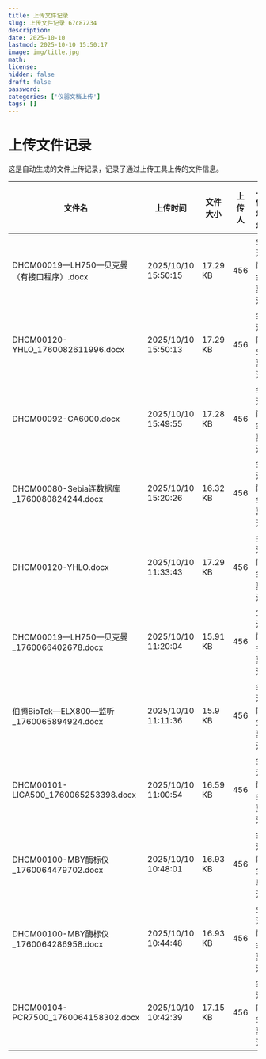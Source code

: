 ```yaml
---
title: 上传文件记录
slug: 上传文件记录 67c87234
description: 
date: 2025-10-10
lastmod: 2025-10-10 15:50:17
image: img/title.jpg
math: 
license: 
hidden: false
draft: false
password: 
categories: ['仪器文档上传']
tags: []
---
```

# 上传文件记录

这是自动生成的文件上传记录，记录了通过上传工具上传的文件信息。

| 文件名 | 上传时间 | 文件大小 | 上传人 | 上传地址 | 下载链接 |
|------|------|------|------|------|------|
| DHCM00019—LH750—贝克曼（有接口程序）.docx | 2025/10/10 15:50:15 | 17.29 KB | 456 | 金沙萨 金夏沙 | [DHCM00019—LH750—贝克曼（有接口程序）.docx](https://hugoupload.717170.xyz/src/upload/assets/DHCM00019—LH750—贝克曼（有接口程序）.docx) |
| DHCM00120-YHLO_1760082611996.docx | 2025/10/10 15:50:13 | 17.29 KB | 456 | 金沙萨 金夏沙 | [DHCM00120-YHLO_1760082611996.docx](https://hugoupload.717170.xyz/src/upload/assets/DHCM00120-YHLO_1760082611996.docx) |
| DHCM00092-CA6000.docx | 2025/10/10 15:49:55 | 17.28 KB | 456 | 金沙萨 金夏沙 | [DHCM00092-CA6000.docx](https://hugoupload.717170.xyz/src/upload/assets/DHCM00092-CA6000.docx) |
| DHCM00080-Sebia连数据库_1760080824244.docx | 2025/10/10 15:20:26 | 16.32 KB | 456 | 金沙萨 金夏沙 | [DHCM00080-Sebia连数据库_1760080824244.docx](https://hugoupload.717170.xyz/src/upload/assets/DHCM00080-Sebia连数据库_1760080824244.docx) |
| DHCM00120-YHLO.docx | 2025/10/10 11:33:43 | 17.29 KB | 456 | 金沙萨 金夏沙 | [DHCM00120-YHLO.docx](https://hugoupload.717170.xyz/src/upload/assets/DHCM00120-YHLO.docx) |
| DHCM00019—LH750—贝克曼_1760066402678.docx | 2025/10/10 11:20:04 | 15.91 KB | 456 | 金沙萨 金夏沙 | [DHCM00019—LH750—贝克曼_1760066402678.docx](https://hugoupload.717170.xyz/src/upload/assets/DHCM00019—LH750—贝克曼_1760066402678.docx) |
| 伯腾BioTek—ELX800—监听_1760065894924.docx | 2025/10/10 11:11:36 | 15.9 KB | 456 | 金沙萨 金夏沙 | [伯腾BioTek—ELX800—监听_1760065894924.docx](https://hugoupload.717170.xyz/src/upload/assets/伯腾BioTek—ELX800—监听_1760065894924.docx) |
| DHCM00101-LICA500_1760065253398.docx | 2025/10/10 11:00:54 | 16.59 KB | 456 | 金沙萨 金夏沙 | [DHCM00101-LICA500_1760065253398.docx](https://hugoupload.717170.xyz/src/upload/assets/DHCM00101-LICA500_1760065253398.docx) |
| DHCM00100-MBY酶标仪_1760064479702.docx | 2025/10/10 10:48:01 | 16.93 KB | 456 | 金沙萨 金夏沙 | [DHCM00100-MBY酶标仪_1760064479702.docx](https://hugoupload.717170.xyz/src/upload/assets/DHCM00100-MBY酶标仪_1760064479702.docx) |
| DHCM00100-MBY酶标仪_1760064286958.docx | 2025/10/10 10:44:48 | 16.93 KB | 456 | 金沙萨 金夏沙 | [DHCM00100-MBY酶标仪_1760064286958.docx](https://hugoupload.717170.xyz/src/upload/assets/DHCM00100-MBY酶标仪_1760064286958.docx) |
| DHCM00104-PCR7500_1760064158302.docx | 2025/10/10 10:42:39 | 17.15 KB | 456 | 金沙萨 金夏沙 | [DHCM00104-PCR7500_1760064158302.docx](https://hugoupload.717170.xyz/src/upload/assets/DHCM00104-PCR7500_1760064158302.docx) |
